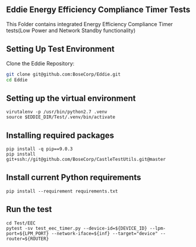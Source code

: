 ## Eddie Energy Efficiency Compliance Timer Tests
This Folder contains integrated Energy Efficiency Compliance Timer tests(Low Power and Network Standby functionality)

## Setting Up Test Environment

Clone the Eddie Repository:
```bash
git clone git@github.com:BoseCorp/Eddie.git
cd Eddie
```
## Setting up the virtual environment

```
virutalenv -p /usr/bin/python2.7 .venv
source $EDDIE_DIR/Test/.venv/bin/activate
```

## Installing required packages
```
pip install -q pip==9.0.3
pip install git+ssh://git@github.com/BoseCorp/CastleTestUtils.git@master
```

## Install current Python requirements
```
pip install --requirement requirements.txt
```

## Run the test
```
cd Test/EEC
pytest -sv test_eec_timer.py --device-id=${DEVICE_ID} --lpm-port=${LPM_PORT} --network-iface=${inf} --target="device" --router=${ROUTER}
```

